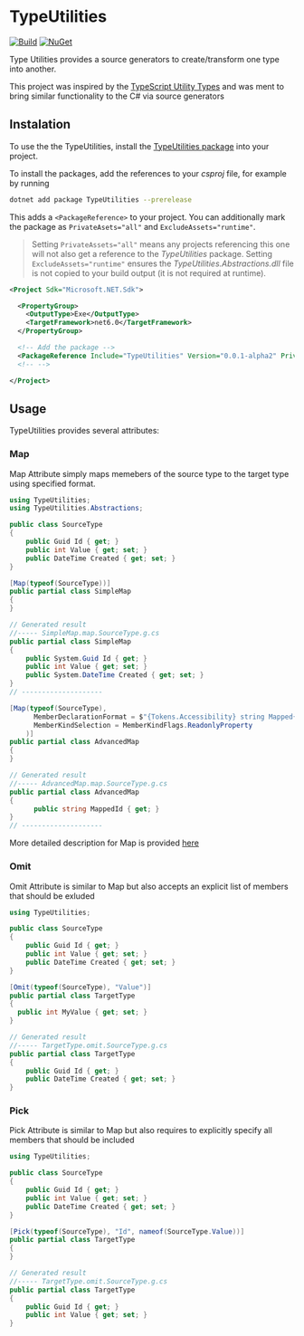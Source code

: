 # TypeUtilities

[![Build](https://github.com/DragonsLord/TypeUtilities/actions/workflows/build.yml/badge.svg)](https://github.com/DragonsLord/TypeUtilities/actions/workflows/build.yml)
[![NuGet](https://img.shields.io/nuget/v/TypeUtilities.svg)](https://www.nuget.org/packages/TypeUtilities/)

Type Utilities provides a source generators to create/transform one type into another.

This project was inspired by the [TypeScript Utility Types](https://www.typescriptlang.org/docs/handbook/utility-types.html) and was ment to bring similar functionality to the C# via source generators

## Instalation

To use the the TypeUtilities, install the [TypeUtilities package](https://www.nuget.org/packages/TypeUtilities) into your project.

To install the packages, add the references to your _csproj_ file, for example by running

```bash
dotnet add package TypeUtilities --prerelease
```

This adds a `<PackageReference>` to your project. You can additionally mark the package as `PrivateAsets="all"` and `ExcludeAssets="runtime"`.

> Setting `PrivateAssets="all"` means any projects referencing this one will not also get a reference to the _TypeUtilities_ package. Setting `ExcludeAssets="runtime"` ensures the _TypeUtilities.Abstractions.dll_ file is not copied to your build output (it is not required at runtime).

```xml
<Project Sdk="Microsoft.NET.Sdk">

  <PropertyGroup>
    <OutputType>Exe</OutputType>
    <TargetFramework>net6.0</TargetFramework>
  </PropertyGroup>

  <!-- Add the package -->
  <PackageReference Include="TypeUtilities" Version="0.0.1-alpha2" PrivateAssets="all" ExcludeAssets="runtime" />
  <!-- -->

</Project>
```

## Usage

TypeUtilities provides several attributes:

### Map

Map Attribute simply maps memebers of the source type to the target type using specified format.

```csharp
using TypeUtilities;
using TypeUtilities.Abstractions;

public class SourceType
{
    public Guid Id { get; }
    public int Value { get; set; }
    public DateTime Created { get; set; }
}

[Map(typeof(SourceType))]
public partial class SimpleMap
{
}

// Generated result
//----- SimpleMap.map.SourceType.g.cs
public partial class SimpleMap
{
    public System.Guid Id { get; }
    public int Value { get; set; }
    public System.DateTime Created { get; set; }
}
// --------------------

[Map(typeof(SourceType),
      MemberDeclarationFormat = $"{Tokens.Accessibility} string Mapped{Tokens.    Name}{Tokens.Accessors}",
      MemberKindSelection = MemberKindFlags.ReadonlyProperty
    )]
public partial class AdvancedMap
{
}

// Generated result
//----- AdvancedMap.map.SourceType.g.cs
public partial class AdvancedMap
{
	  public string MappedId { get; }
}
// --------------------
```

More detailed description for Map is provided [here](docs/Map.md)

### Omit

Omit Attribute is similar to Map but also accepts an explicit list of members that should be exluded

```csharp
using TypeUtilities;

public class SourceType
{
    public Guid Id { get; }
    public int Value { get; set; }
    public DateTime Created { get; set; }
}

[Omit(typeof(SourceType), "Value")]
public partial class TargetType
{
  public int MyValue { get; set; }
}

// Generated result
//----- TargetType.omit.SourceType.g.cs
public partial class TargetType
{
    public Guid Id { get; }
    public DateTime Created { get; set; }
}
```

### Pick

Pick Attribute is similar to Map but also requires to explicitly specify all members that should be included

```csharp
using TypeUtilities;

public class SourceType
{
    public Guid Id { get; }
    public int Value { get; set; }
    public DateTime Created { get; set; }
}

[Pick(typeof(SourceType), "Id", nameof(SourceType.Value))]
public partial class TargetType
{
}

// Generated result
//----- TargetType.omit.SourceType.g.cs
public partial class TargetType
{
    public Guid Id { get; }
    public int Value { get; set; }
}
```
